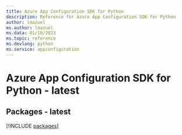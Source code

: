 ```yaml
---
title: Azure App Configuration SDK for Python
description: Reference for Azure App Configuration SDK for Python
author: lmazuel
ms.author: lmazuel
ms.data: 01/18/2023
ms.topic: reference
ms.devlang: python
ms.service: appconfiguration
---
```

# Azure App Configuration SDK for Python - latest
## Packages - latest
[!INCLUDE [packages](app-configuration-index.md)]